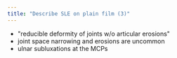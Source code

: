 ```yaml
---
title: "Describe SLE on plain film (3)"
---
```

- &quot;reducible deformity of joints w/o articular erosions&quot;
- joint space narrowing and erosions are uncommon
- ulnar subluxations at the MCPs

